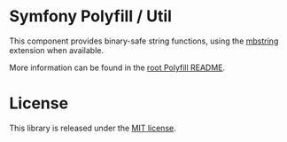 Symfony Polyfill / Util
=======================

This component provides binary-safe string functions, using the 
[mbstring](https://php.net/mbstring) extension when available.

More information can be found in the 
[root Polyfill README](https://github.com/symfony/polyfill/blob/master/README.md).

License
=======

This library is released under the [MIT license](LICENSE).